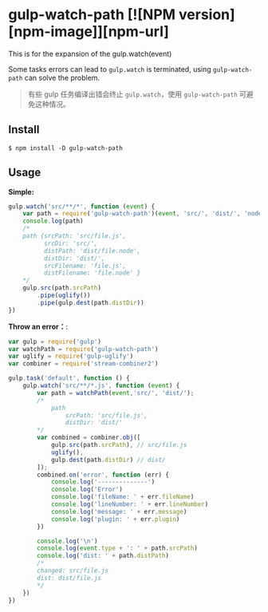 # gulp-watch-path [![NPM version][npm-image]][npm-url]

This is for the expansion of the gulp.watch(event)

Some tasks errors can lead to `gulp.watch` is terminated, using `gulp-watch-path` can solve the problem.

> 有些 gulp 任务编译出错会终止 `gulp.watch`，使用 `gulp-watch-path` 可避免这种情况。

## Install

```
$ npm install -D gulp-watch-path
```
## Usage


**Simple:**

```js
gulp.watch('src/**/*', function (event) {
    var path = require('gulp-watch-path')(event, 'src/', 'dist/', 'node');
    console.log(path)
    /*
    path {srcPath: 'src/file.js',
          srcDir: 'src/',
          distPath: 'dist/file.node',
          distDir: 'dist/',
          srcFilename: 'file.js',
          distFilename: 'file.node' }
    */
    gulp.src(path.srcPath)
        .pipe(uglify())
        .pipe(gulp.dest(path.distDir))
})
```


**Throw an error：**:
```js
var gulp = require('gulp')
var watchPath = require('gulp-watch-path')
var uglify = require('gulp-uglify')
var combiner = require('stream-combiner2')

gulp.task('default', function () {
    gulp.watch('src/**/*.js', function (event) {
        var path = watchPath(event,'src/', 'dist/');
        /*
            path
                srcPath: 'src/file.js',
                distDir: 'dist/'
        */
        var combined = combiner.obj([
            gulp.src(path.srcPath), // src/file.js
            uglify(),
            gulp.dest(path.distDir) // dist/
        ]);
        combined.on('error', function (err) {
            console.log('--------------')
            console.log('Error')
            console.log('fileName: ' + err.fileName)
            console.log('lineNumber: ' + err.lineNumber)
            console.log('message: ' + err.message)
            console.log('plugin: ' + err.plugin)
        })

        console.log('\n')
        console.log(event.type + ': ' + path.srcPath)
        console.log('dist: ' + path.distPath)
        /*
        changed: src/file.js
        dist: dist/file.js
        */
    })
})
```
